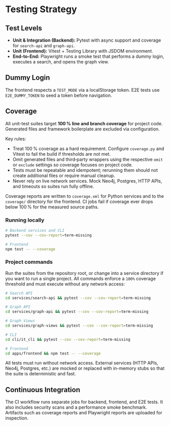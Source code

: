 # Testing Strategy

## Test Levels

- **Unit & Integration (Backend):** Pytest with async support and coverage for `search-api` and `graph-api`.
- **Unit (Frontend):** Vitest + Testing Library with JSDOM environment.
- **End-to-End:** Playwright runs a smoke test that performs a dummy login, executes a search, and opens the graph view.

## Dummy Login

The frontend respects a `TEST_MODE` via a localStorage token. E2E tests use `E2E_DUMMY_TOKEN` to seed a token before navigation.

## Coverage

All unit-test suites target **100 % line and branch coverage** for project code.
Generated files and framework boilerplate are excluded via configuration.

Key rules:

- Treat 100 % coverage as a hard requirement.
  Configure `coverage.py` and Vitest to fail the build if thresholds are not met.
- Omit generated files and third‑party wrappers using the respective `omit` or
  `exclude` settings so coverage focuses on project code.
- Tests must be repeatable and idempotent; rerunning them should not create additional files or require manual cleanup.
- Never rely on live network services. Mock Neo4j, Postgres, HTTP APIs, and timeouts so suites run fully offline.

Coverage reports are written to `coverage.xml` for Python services and to the `coverage/` directory for the frontend.
CI jobs fail if coverage ever drops below 100 % for the measured source paths.

### Running locally

```bash
# Backend services and CLI
pytest --cov --cov-report=term-missing

# Frontend
npm test -- --coverage
```

### Project commands

Run the suites from the repository root, or change into a service directory
if you want to run a single project. All commands enforce a `100%` coverage
threshold and must execute without any network access:

```bash
# Search API
cd services/search-api && pytest --cov --cov-report=term-missing

# Graph API
cd services/graph-api && pytest --cov --cov-report=term-missing

# Graph Views
cd services/graph-views && pytest --cov --cov-report=term-missing

# CLI
cd cli/it_cli && pytest --cov --cov-report=term-missing

# Frontend
cd apps/frontend && npm test -- --coverage
```

All tests must run without network access. External services (HTTP APIs, Neo4j, Postgres, etc.) are mocked or replaced with
in-memory stubs so that the suite is deterministic and fast.

## Continuous Integration

The CI workflow runs separate jobs for backend, frontend, and E2E tests.
It also includes security scans and a performance smoke benchmark.
Artifacts such as coverage reports and Playwright reports are uploaded for inspection.
